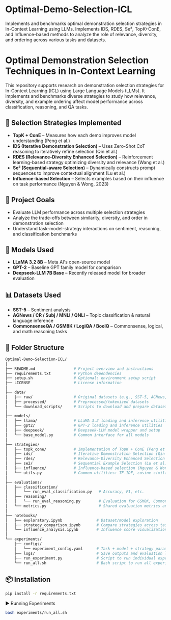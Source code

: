 # Optimal-Demo-Selection-ICL
Implements and benchmarks optimal demonstration selection strategies in In-Context Learning using LLMs. Implements IDS, RDES, Se², TopK+ConE, and Influence-based methods to analyze the role of relevance, diversity, and ordering across various tasks and datasets.

# Optimal Demonstration Selection Techniques in In-Context Learning

This repository supports research on demonstration selection strategies for In-Context Learning (ICL) using Large Language Models (LLMs). It implements and benchmarks diverse strategies to study how relevance, diversity, and example ordering affect model performance across classification, reasoning, and QA tasks.

## 🧠 Selection Strategies Implemented

- **TopK + ConE** – Measures how each demo improves model understanding (Peng et al.)
- **IDS (Iterative Demonstration Selection)** – Uses Zero-Shot CoT reasoning to iteratively refine selection (Qin et al.)
- **RDES (Relevance-Diversity Enhanced Selection)** – Reinforcement learning-based strategy optimizing diversity and relevance (Wang et al.)
- **Se² (Sequential-aware Selection)** – Dynamically constructs prompt sequences to improve contextual alignment (Lu et al.)
- **Influence-based Selection** – Selects examples based on their influence on task performance (Nguyen & Wong, 2023)

## 🎯 Project Goals

- Evaluate LLM performance across multiple selection strategies
- Analyze the trade-offs between similarity, diversity, and order in demonstration selection
- Understand task-model-strategy interactions on sentiment, reasoning, and classification benchmarks

## 🤖 Models Used

- **LLaMA 3.2 8B** – Meta AI's open-source model
- **GPT-2** – Baseline GPT family model for comparison
- **Deepseek-LLM 7B Base** – Recently released model for broader evaluation

## 📊 Datasets Used

- **SST-5** – Sentiment analysis
- **AGNews / CR / Subj / MNLI / QNLI** – Topic classification & natural language inference
- **CommonsenseQA / GSM8K / LogiQA / BoolQ** – Commonsense, logical, and math reasoning tasks

## 📁 Folder Structure

```bash
Optimal-Demo-Selection-ICL/
│
├── README.md                 # Project overview and instructions
├── requirements.txt          # Python dependencies
├── setup.sh                  # Optional: environment setup script
├── LICENSE                   # License information
│
├── data/
│   ├── raw/                  # Original datasets (e.g., SST-5, AGNews, BoolQ)
│   ├── processed/            # Preprocessed/tokenized datasets
│   └── download_scripts/     # Scripts to download and prepare datasets
│
├── models/
│   ├── llama/                # LLaMA 3.2 loading and inference utilities
│   ├── gpt2/                 # GPT-2 loading and inference utilities
│   ├── deepseek/             # Deepseek-LLM model wrapper and setup
│   └── base_model.py         # Common interface for all models
│
├── strategies/
│   ├── topk_cone/            # Implementation of TopK + ConE (Peng et al.)
│   ├── ids/                  # Iterative Demonstration Selection (Qin et al.)
│   ├── rdes/                 # Relevance-Diversity Enhanced Selection (Wang et al.)
│   ├── se2/                  # Sequential Example Selection (Lu et al.)
│   ├── influence/            # Influence-based selection (Nguyen & Wong)
│   └── utils.py              # Common utilities: TF-IDF, cosine similarity, CoT tools
│
├── evaluations/
│   ├── classification/
│   │   └── run_eval_classification.py   # Accuracy, F1, etc.
│   ├── reasoning/
│   │   └── run_eval_reasoning.py        # Evaluation for GSM8K, CommonsenseQA, etc.
│   └── metrics.py                       # Shared evaluation metrics and helpers
│
├── notebooks/
│   ├── exploratory.ipynb               # Dataset/model exploration
│   ├── strategy_comparison.ipynb       # Compare strategies across tasks
│   └── influence_analysis.ipynb        # Influence score visualization and insight
│
└── experiments/
    ├── configs/
    │   └── experiment_config.yaml      # Task + model + strategy parameters
    ├── logs/                           # Save outputs and evaluation logs
    ├── run_experiment.py               # Script to run individual experiments
    └── run_all.sh                      # Bash script to run all experiments sequentially
```

## 📦 Installation

```bash
pip install -r requirements.txt
```

▶️ Running Experiments
```bash
bash experiments/run_all.sh
```
